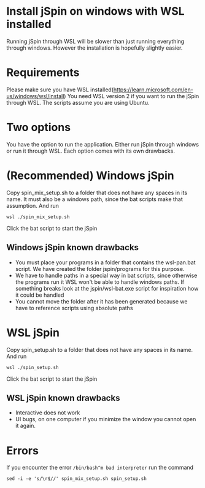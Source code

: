# Install jSpin on windows with WSL installed
Running jSpin through WSL will be slower than just running everything through windows. However the installation is hopefully slightly easier.

# Requirements
Please make sure you have WSL installed(https://learn.microsoft.com/en-us/windows/wsl/install)
You need WSL version 2 if you want to run the jSpin through WSL. The scripts assume you are using Ubuntu.

# Two options
You have the option to run the application. Either run jSpin through windows or run it through WSL. Each option comes with its own drawbacks.

# (Recommended) Windows jSpin 
Copy spin_mix_setup.sh to a folder that does not have any spaces in its name. It must also be a windows path, since the bat scripts make that assumption. And run
```
wsl ./spin_mix_setup.sh
```
Click the bat script to start the jSpin

## Windows jSpin known drawbacks
- You must place your programs in a folder that contains the wsl-pan.bat script. We have created the folder jspin/programs for this purpose.
- We have to handle paths in a special way in bat scripts, since otherwise the programs run it WSL won't be able to handle windows paths. If something breaks look at the jspin/wsl-bat.exe script for inspiration how it could be handled
- You cannot move the folder after it has been generated because we have to reference scripts using absolute paths

# WSL jSpin
Copy spin_setup.sh to a folder that does not have any spaces in its name. And run
```
wsl ./spin_setup.sh
```
Click the bat script to start the jSpin

## WSL jSpin known drawbacks
- Interactive does not work
- UI bugs, on one computer if you minimize the window you cannot open it again.


# Errors
If you encounter the error ```/bin/bash^m bad interpreter``` run the command
```
sed -i -e 's/\r$//' spin_mix_setup.sh spin_setup.sh
```

